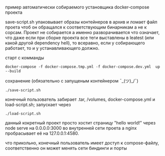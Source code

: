 пример автоматически собираемого установщика docker-compose проекта

save-script.sh упаковывает образы контейнеров в архив и ломает файл проета чтоб он обращался к соответствующим бинарникам а не к сорсам. Проект не собирается а именно разворачивается что означает, что даже если при сборке проекта все теги выставлены в leatest (или какой другой dependency hell), то всеравно, если у собирающего работает, то и у устанавливающего должно.


старт с комманды 

	docker-compose -f docker-compose.tmp.yml -f docker-compose.dev.yml  up --build

сохранение (обязательно с запущеным контейнером ¯\_(ツ)_/¯)
     
	./save-script.sh
	


конечный пользователь забирает .tar, /volumes, docker-compose.yml и load-script.sh;
запускает через  
	
	./load-script.sh



данный кокретный проект просто хостит страницу "hello world!" через node serve на 0.0.0.0:3000 во внутренней сети проета а nginx пробрасывает её на 127.0.0.1:4580.


что прикольно, конечный пользователь имеет доступ к compose-файлу, соответственно он может менять сети биндинги и порты
